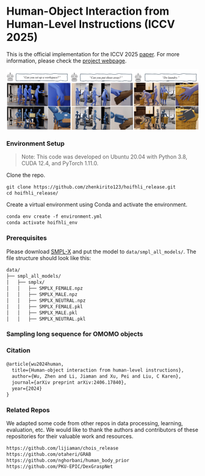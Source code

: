 
# Human-Object Interaction from Human-Level Instructions (ICCV 2025)

This is the official implementation for the ICCV 2025 [paper](https://arxiv.org/abs/2406.17840). For more information, please check the [project webpage](https://hoifhli.github.io/).

![CHOIS Teaser](teaser.png)

### Environment Setup
> Note: This code was developed on Ubuntu 20.04 with Python 3.8, CUDA 12.4, and PyTorch 1.11.0.

Clone the repo.
```
git clone https://github.com/zhenkirito123/hoifhli_release.git
cd hoifhli_release/
```
Create a virtual environment using Conda and activate the environment. 
```
conda env create -f environment.yml
conda activate hoifhli_env 
```


### Prerequisites 
Please download [SMPL-X](https://smpl-x.is.tue.mpg.de/index.html) and put the model to ```data/smpl_all_models/```. The file structure should look like this:

```
data/
├── smpl_all_models/
│   ├── smplx/
│   │   ├── SMPLX_FEMALE.npz
│   │   ├── SMPLX_MALE.npz
│   │   ├── SMPLX_NEUTRAL.npz
│   │   ├── SMPLX_FEMALE.pkl
│   │   ├── SMPLX_MALE.pkl
│   │   ├── SMPLX_NEUTRAL.pkl

```

### Sampling long sequence for OMOMO objects



### Citation
```
@article{wu2024human,
  title={Human-object interaction from human-level instructions},
  author={Wu, Zhen and Li, Jiaman and Xu, Pei and Liu, C Karen},
  journal={arXiv preprint arXiv:2406.17840},
  year={2024}
}
```

### Related Repos
We adapted some code from other repos in data processing, learning, evaluation, etc. We would like to thank the authors and contributors of these repositories for their valuable work and resources.
```
https://github.com/lijiaman/chois_release
https://github.com/otaheri/GRAB
https://github.com/nghorbani/human_body_prior
https://github.com/PKU-EPIC/DexGraspNet
```